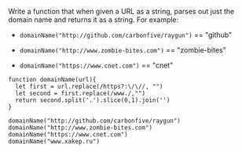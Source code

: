 Write a function that when given a URL as a string, parses out just the domain name and returns it as a string. For example:

- `domainName("http://github.com/carbonfive/raygun")` == "github" 

- `domainName("http://www.zombie-bites.com")` == "zombie-bites"

- `domainName("https://www.cnet.com")` == "cnet"

```
function domainName(url){
  let first = url.replace(/https?:\/\//, "")
  let second = first.replace(/www./,"")
  return second.split('.').slice(0,1).join('')
}

domainName("http://github.com/carbonfive/raygun") 
domainName("http://www.zombie-bites.com")
domainName("https://www.cnet.com")
domainName("www.xakep.ru")

```
